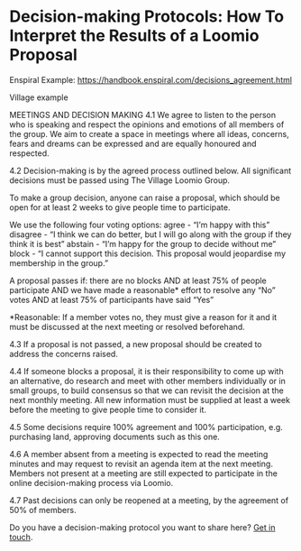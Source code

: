 # Decision-making Protocols: How To Interpret the Results of a Loomio Proposal


Enspiral Example: https://handbook.enspiral.com/decisions_agreement.html


Village example

MEETINGS AND DECISION MAKING
4.1 We agree to listen to the person who is speaking and respect the opinions and emotions of all members of the group. We aim to create a space in meetings where all ideas, concerns, fears and dreams can be expressed and are equally honoured and respected.


4.2 Decision-making is by the agreed process outlined below. All significant decisions must be passed using The Village Loomio Group.


To make a group decision, anyone can raise a proposal, which should be open for at least 2 weeks to give people time to participate.


We use the following four voting options:
agree - “I’m happy with this”
disagree - “I think we can do better, but I will go along with the group if they think it is best”
abstain - “I’m happy for the group to decide without me”
block - “I cannot support this decision. This proposal would jeopardise my membership in the group.”


A proposal passes if:
there are no blocks AND
at least 75% of people participate AND
we have made a reasonable* effort to resolve any “No” votes AND
at least 75% of participants have said “Yes”


*Reasonable: If a member votes no, they must give a reason for it and it must be discussed at the next meeting or resolved beforehand.

4.3 If a proposal is not passed, a new proposal should be created to address the concerns raised.


4.4 If someone blocks a proposal, it is their responsibility to come up with an alternative, do research and meet with other members individually or in small groups, to build consensus so that we can revisit the decision at the next monthly meeting. All new information must be supplied at least a week before the meeting to give people time to consider it.


4.5 Some decisions require 100% agreement and 100% participation, e.g. purchasing land, approving documents such as this one.


4.6 A member absent from a meeting is expected to read the meeting minutes and may request to revisit an agenda item at the next meeting. Members not present at a meeting are still expected to participate in the online decision-making process via Loomio.


4.7 Past decisions can only be reopened at a meeting, by the agreement of 50% of members.

Do you have a decision-making protocol you want to share here? [Get in touch](https://www.loomio.org/contact).
